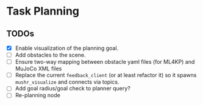 # Task Planning
## TODOs
- [x] Enable visualization of the planning goal.
- [ ] Add obstacles to the scene.
- [ ] Ensure two-way mapping between obstacle yaml files (for ML4KP) and MuJoCo XML files
- [ ] Replace the current `feedback_client` (or at least refactor it) so it spawns `mushr_visualize` and connects via topics.
- [ ] Add goal radius/goal check to planner query?
- [ ] Re-planning node